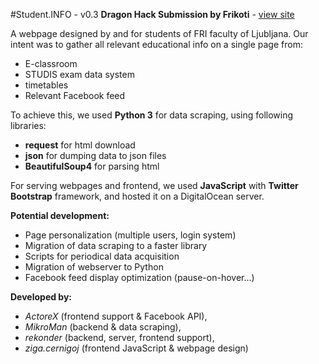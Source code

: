 #Student.INFO - v0.3
**Dragon Hack Submission by Frikoti** - [view site](https://fri-student-info.firebaseapp.com/)

A webpage designed by and for students of FRI faculty of Ljubljana.
Our intent was to gather all relevant educational info on a single page from:  

* E-classroom  
* STUDIS exam data system  
* timetables  
* Relevant Facebook feed  

To achieve this, we used **Python 3** for data scraping, using following libraries:

 * **request** for html download  
 * **json** for dumping data to json files  
 * **BeautifulSoup4** for parsing html  
 
For serving webpages and frontend, we used **JavaScript** with **Twitter Bootstrap** framework, and hosted it on a DigitalOcean server.

**Potential development:**
  
 * Page personalization (multiple users, login system)  
 * Migration of data scraping to a faster library  
 * Scripts for periodical data acquisition  
 * Migration of webserver to Python  
 * Facebook feed display optimization (pause-on-hover...)  
 
**Developed by:**  

 * *ActoreX* (frontend support & Facebook API), 
 * *MikroMan* (backend & data scraping), 
 * *rekonder* (backend, server, frontend support),
 * *ziga.cernigoj* (frontend JavaScript & webpage design)
